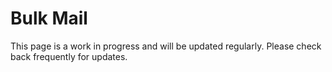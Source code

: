 # Bulk Mail

This page is a work in progress and will be updated regularly.  Please check back frequently for updates.
